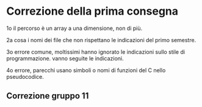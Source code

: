 # Correzione della prima consegna

1o il percorso è un array a una dimensione, non di più.

2a cosa i nomi dei file che non rispettano le indicazioni del primo
semestre.

3o errore comune, moltissimi hanno ignorato le indicazioni sullo stile di
programmazione. vanno seguite le indicazioni.

4o errore, parecchi usano simboli o nomi di funzioni del C nello pseudocodice.

## Correzione gruppo 11
